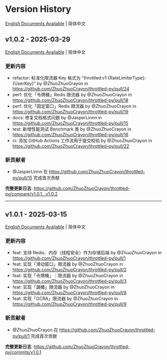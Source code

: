 # Version History

[English Documents Available](https://github.com/ZhuoZhuoCrayon/throttled-py/blob/main/CHANGELOG_EN.md) | 简体中文


## v1.0.2 - 2025-03-29

[English Documents Available](https://github.com/ZhuoZhuoCrayon/throttled-py/blob/main/CHANGELOG_EN.md#v102---2025-03-29) | 简体中文

### 更新内容
* refactor: 标准化限流器 Key 格式为 "throttled:v1:{RateLimiterType}:{UserKey}" by @ZhuoZhuoCrayon in https://github.com/ZhuoZhuoCrayon/throttled-py/pull/24
* perf: 优化「令牌桶」Redis 限流器 by @ZhuoZhuoCrayon in https://github.com/ZhuoZhuoCrayon/throttled-py/pull/18
* perf: 优化「固定窗口」Redis 限流器 by @ZhuoZhuoCrayon in https://github.com/ZhuoZhuoCrayon/throttled-py/pull/19
* docs: 修复文档格式问题 by @JasperLinnn in https://github.com/ZhuoZhuoCrayon/throttled-py/pull/15
* test: 新增性能测试 Benchmark 类 by @ZhuoZhuoCrayon in https://github.com/ZhuoZhuoCrayon/throttled-py/pull/16
* ci: 添加 GitHub Actions 工作流用于提交校验 by @ZhuoZhuoCrayon in https://github.com/ZhuoZhuoCrayon/throttled-py/pull/22

### 新贡献者
* @JasperLinnn 在 https://github.com/ZhuoZhuoCrayon/throttled-py/pull/15 完成首次贡献

**完整更新日志**: https://github.com/ZhuoZhuoCrayon/throttled-py/compare/v1.0.1...v1.0.2

---


## v1.0.1 - 2025-03-15

[English Documents Available](https://github.com/ZhuoZhuoCrayon/throttled-py/blob/main/CHANGELOG_EN.md#v101---2025-03-15) | 简体中文

### 更新内容
* feat: 支持 Redis、内存（线程安全）作为存储后端 by @ZhuoZhuoCrayon in https://github.com/ZhuoZhuoCrayon/throttled-py/pull/1
* feat: 实现「滑动窗口」限流器 by @ZhuoZhuoCrayon in https://github.com/ZhuoZhuoCrayon/throttled-py/pull/2
* feat: 实现「令牌桶」｜限流器 by @ZhuoZhuoCrayon in https://github.com/ZhuoZhuoCrayon/throttled-py/pull/3
* feat: 实现「漏桶」限流器 by @ZhuoZhuoCrayon in https://github.com/ZhuoZhuoCrayon/throttled-py/pull/8
* feat: 实现「GCRA」限流器 by @ZhuoZhuoCrayon in https://github.com/ZhuoZhuoCrayon/throttled-py/pull/9

### 新贡献者
* @ZhuoZhuoCrayon 在 https://github.com/ZhuoZhuoCrayon/throttled-py/pull/1 完成首次贡献

**完整更新日志**: https://github.com/ZhuoZhuoCrayon/throttled-py/commits/v1.0.1
